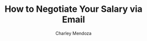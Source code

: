 ---
title: How to Negotiate Your Salary via Email 
publication: tuts+
article_url: https://business.tutsplus.com/tutorials/how-to-negotiate-your-salary-via-email--cms-27031
author: Charley Mendoza
thumbnail: tuts_plus.png
publication_date: 08-17-2016
---